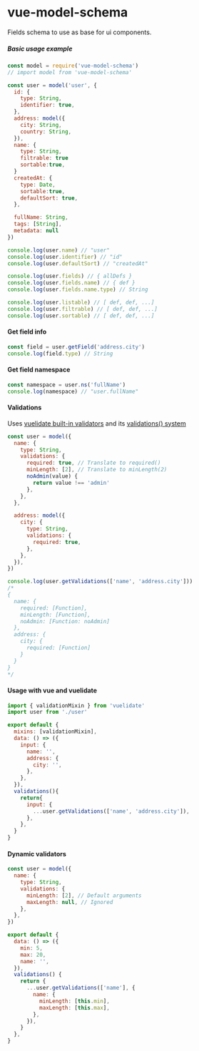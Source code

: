 # vue-model-schema

Fields schema to use as base for ui components.

##### Basic usage example

```js
const model = require('vue-model-schema')
// import model from 'vue-model-schema'

const user = model('user', {
  id: {
    type: String,
    identifier: true,
  },
  address: model({
    city: String,
    country: String,
  }),
  name: {
    type: String,
    filtrable: true
    sortable:true,
  }
  createdAt: {
    type: Date,
    sortable:true,
    defaultSort: true,
  },

  fullName: String,
  tags: [String],
  metadata: null
})

console.log(user.name) // "user"
console.log(user.identifier) // "id"
console.log(user.defaultSort) // "createdAt"

console.log(user.fields) // { allDefs }
console.log(user.fields.name) // { def }
console.log(user.fields.name.type) // String

console.log(user.listable) // [ def, def, ...]
console.log(user.filtrable) // [ def, def, ...]
console.log(user.sortable) // [ def, def, ...]
```

#### Get field info

```js
const field = user.getField('address.city')
console.log(field.type) // String
```

#### Get field namespace

```js
const namespace = user.ns('fullName')
console.log(namespace) // "user.fullName"
```

#### Validations

Uses [vuelidate built-in validators](https://vuelidate.netlify.com/#sub-builtin-validators) and its [validations() system](https://vuelidate.netlify.com/#sub-basic-form)

```js
const user = model({
  name: {
    type: String,
    validations: {
      required: true, // Translate to required()
      minLength: [2], // Translate to minLength(2)
      noAdmin(value) {
        return value !== 'admin'
      },
    },
  },

  address: model({
    city: {
      type: String,
      validations: {
        required: true,
      },
    },
  }),
})

console.log(user.getValidations(['name', 'address.city']))
/*
{ 
  name: { 
    required: [Function],
    minLength: [Function],
    noAdmin: [Function: noAdmin] 
  },
  address: { 
    city: { 
      required: [Function] 
    } 
  } 
}
*/
```

#### Usage with vue and vuelidate

```js
import { validationMixin } from 'vuelidate'
import user from './user'

export default {
  mixins: [validationMixin],
  data: () => ({
    input: {
      name: '',
      address: {
        city: '',
      },
    },
  }),
  validations(){
    return{
      input: {
        ...user.getValidations(['name', 'address.city']),
      },
    },
  }
}
```

#### Dynamic validators

```js
const user = model({
  name: {
    type: String,
    validations: {
      minLength: [2], // Default arguments
      maxLength: null, // Ignored
    },
  },
})

export default {
  data: () => ({
    min: 5,
    max: 20,
    name: '',
  }),
  validations() {
    return {
      ...user.getValidations(['name'], {
        name: {
          minLength: [this.min],
          maxLength: [this.max],
        },
      }),
    }
  },
}
```
